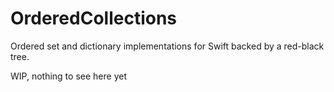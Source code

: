 # OrderedCollections

Ordered set and dictionary implementations for Swift backed by a red-black tree.

WIP, nothing to see here yet
